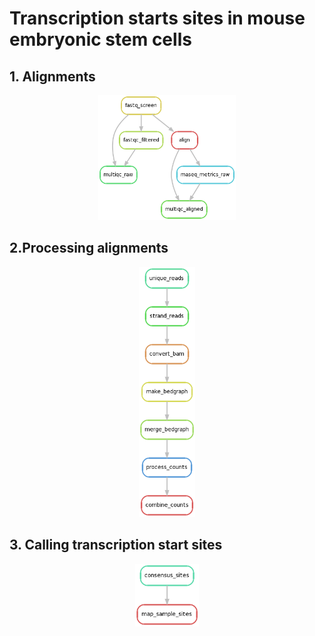 # Transcription starts sites in mouse embryonic stem cells

## 1. Alignments

<p align="center">
<img
src="dag/alignment_dag.png" height="200">
</p>

## 2.Processing alignments

<p align="center">
<img
src="dag/processing_alignment_dag.png" height="400">
</p>

## 3. Calling transcription start sites

<p align="center">
<img
src="dag/tss_dag.png" height="100">
</p>
